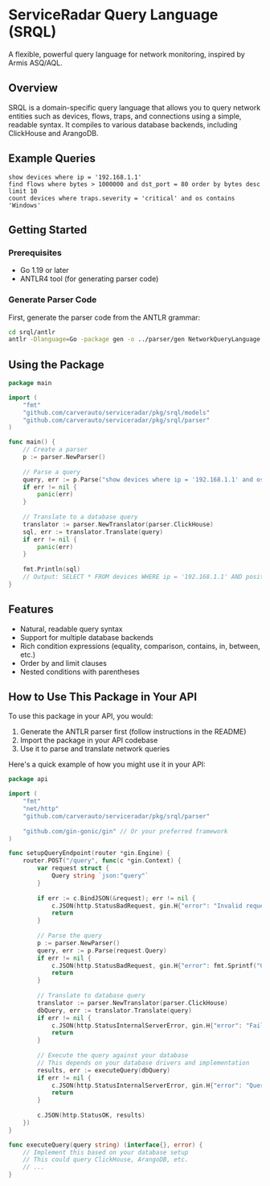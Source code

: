 # ServiceRadar Query Language (SRQL)

A flexible, powerful query language for network monitoring, inspired by Armis ASQ/AQL.

## Overview

SRQL is a domain-specific query language that allows you to query network entities such as devices, flows, traps, and connections using a simple, readable syntax. It compiles to various database backends, including ClickHouse and ArangoDB.

## Example Queries

```
show devices where ip = '192.168.1.1'
find flows where bytes > 1000000 and dst_port = 80 order by bytes desc limit 10
count devices where traps.severity = 'critical' and os contains 'Windows'
```

## Getting Started

### Prerequisites

- Go 1.19 or later
- ANTLR4 tool (for generating parser code)

### Generate Parser Code

First, generate the parser code from the ANTLR grammar:

```bash
cd srql/antlr
antlr -Dlanguage=Go -package gen -o ../parser/gen NetworkQueryLanguage.g4
```

## Using the Package

```go
package main

import (
    "fmt"
    "github.com/carverauto/serviceradar/pkg/srql/models"
    "github.com/carverauto/serviceradar/pkg/srql/parser"
)

func main() {
    // Create a parser
    p := parser.NewParser()
    
    // Parse a query
    query, err := p.Parse("show devices where ip = '192.168.1.1' and os contains 'Windows'")
    if err != nil {
        panic(err)
    }
    
    // Translate to a database query
    translator := parser.NewTranslator(parser.ClickHouse)
    sql, err := translator.Translate(query)
    if err != nil {
        panic(err)
    }
    
    fmt.Println(sql)
    // Output: SELECT * FROM devices WHERE ip = '192.168.1.1' AND position(os, 'Windows') > 0
}
```

## Features

- Natural, readable query syntax
- Support for multiple database backends
- Rich condition expressions (equality, comparison, contains, in, between, etc.)
- Order by and limit clauses
- Nested conditions with parentheses


## How to Use This Package in Your API

To use this package in your API, you would:

1. Generate the ANTLR parser first (follow instructions in the README)
2. Import the package in your API codebase
3. Use it to parse and translate network queries

Here's a quick example of how you might use it in your API:

```go
package api

import (
    "fmt"
    "net/http"
    "github.com/carverauto/serviceradar/pkg/srql/parser"
    
    "github.com/gin-gonic/gin" // Or your preferred framework
)

func setupQueryEndpoint(router *gin.Engine) {
    router.POST("/query", func(c *gin.Context) {
        var request struct {
            Query string `json:"query"`
        }
        
        if err := c.BindJSON(&request); err != nil {
            c.JSON(http.StatusBadRequest, gin.H{"error": "Invalid request"})
            return
        }
        
        // Parse the query
        p := parser.NewParser()
        query, err := p.Parse(request.Query)
        if err != nil {
            c.JSON(http.StatusBadRequest, gin.H{"error": fmt.Sprintf("Query parsing error: %s", err)})
            return
        }
        
        // Translate to database query
        translator := parser.NewTranslator(parser.ClickHouse)
        dbQuery, err := translator.Translate(query)
        if err != nil {
            c.JSON(http.StatusInternalServerError, gin.H{"error": "Failed to translate query"})
            return
        }
        
        // Execute the query against your database
        // This depends on your database drivers and implementation
        results, err := executeQuery(dbQuery)
        if err != nil {
            c.JSON(http.StatusInternalServerError, gin.H{"error": "Query execution failed"})
            return
        }
        
        c.JSON(http.StatusOK, results)
    })
}

func executeQuery(query string) (interface{}, error) {
    // Implement this based on your database setup
    // This could query ClickHouse, ArangoDB, etc.
    // ...
}
```